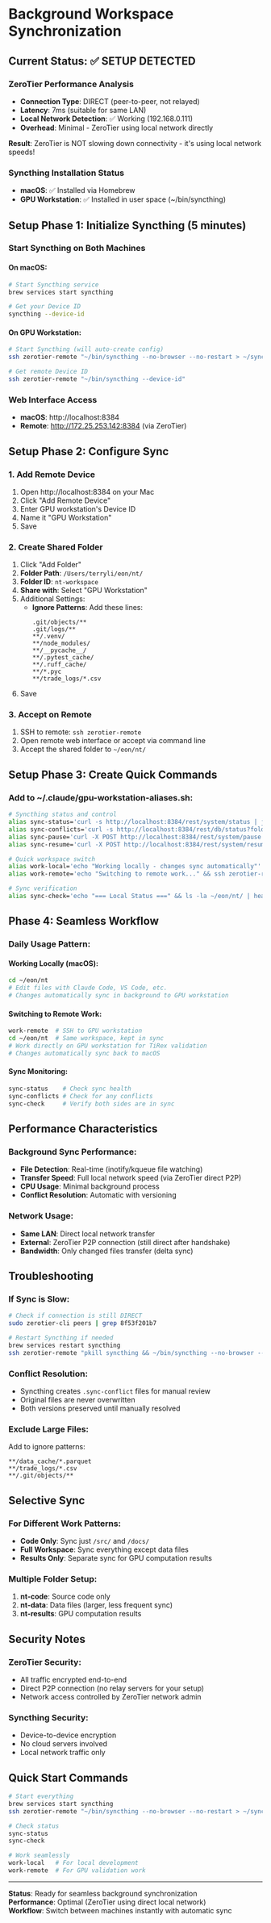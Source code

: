 # Background Workspace Synchronization

## Current Status: ✅ SETUP DETECTED

### ZeroTier Performance Analysis
- **Connection Type**: DIRECT (peer-to-peer, not relayed)
- **Latency**: 7ms (suitable for same LAN)
- **Local Network Detection**: ✅ Working (192.168.0.111)
- **Overhead**: Minimal - ZeroTier using local network directly

**Result**: ZeroTier is NOT slowing down connectivity - it's using local network speeds!

### Syncthing Installation Status
- **macOS**: ✅ Installed via Homebrew
- **GPU Workstation**: ✅ Installed in user space (~/bin/syncthing)

## Setup Phase 1: Initialize Syncthing (5 minutes)

### Start Syncthing on Both Machines

#### On macOS:
```bash
# Start Syncthing service
brew services start syncthing

# Get your Device ID
syncthing --device-id
```

#### On GPU Workstation:
```bash
# Start Syncthing (will auto-create config)
ssh zerotier-remote "~/bin/syncthing --no-browser --no-restart > ~/syncthing.log 2>&1 &"

# Get remote Device ID
ssh zerotier-remote "~/bin/syncthing --device-id"
```

### Web Interface Access
- **macOS**: http://localhost:8384
- **Remote**: http://172.25.253.142:8384 (via ZeroTier)

## Setup Phase 2: Configure Sync

### 1. Add Remote Device
1. Open http://localhost:8384 on your Mac
2. Click "Add Remote Device"
3. Enter GPU workstation's Device ID
4. Name it "GPU Workstation"
5. Save

### 2. Create Shared Folder
1. Click "Add Folder"
2. **Folder Path**: `/Users/terryli/eon/nt/`
3. **Folder ID**: `nt-workspace`
4. **Share with**: Select "GPU Workstation"
5. Additional Settings:
   - **Ignore Patterns**: Add these lines:
     ```
     .git/objects/**
     .git/logs/**
     **/.venv/
     **/node_modules/
     **/__pycache__/
     **/.pytest_cache/
     **/.ruff_cache/
     **/*.pyc
     **/trade_logs/*.csv
     ```
6. Save

### 3. Accept on Remote
1. SSH to remote: `ssh zerotier-remote`
2. Open remote web interface or accept via command line
3. Accept the shared folder to `~/eon/nt/`

## Setup Phase 3: Create Quick Commands

### Add to ~/.claude/gpu-workstation-aliases.sh:
```bash
# Syncthing status and control
alias sync-status='curl -s http://localhost:8384/rest/system/status | jq .myID'
alias sync-conflicts='curl -s http://localhost:8384/rest/db/status?folder=nt-workspace | jq .needFiles'
alias sync-pause='curl -X POST http://localhost:8384/rest/system/pause'
alias sync-resume='curl -X POST http://localhost:8384/rest/system/resume'

# Quick workspace switch
alias work-local='echo "Working locally - changes sync automatically"'
alias work-remote='echo "Switching to remote work..." && ssh zerotier-remote'

# Sync verification
alias sync-check='echo "=== Local Status ===" && ls -la ~/eon/nt/ | head -5 && echo "=== Remote Status ===" && ssh zerotier-remote "ls -la ~/eon/nt/" | head -5'
```

## Phase 4: Seamless Workflow

### Daily Usage Pattern:

#### Working Locally (macOS):
```bash
cd ~/eon/nt
# Edit files with Claude Code, VS Code, etc.
# Changes automatically sync in background to GPU workstation
```

#### Switching to Remote Work:
```bash
work-remote  # SSH to GPU workstation
cd ~/eon/nt  # Same workspace, kept in sync
# Work directly on GPU workstation for TiRex validation
# Changes automatically sync back to macOS
```

#### Sync Monitoring:
```bash
sync-status    # Check sync health
sync-conflicts # Check for any conflicts
sync-check     # Verify both sides are in sync
```

## Performance Characteristics

### Background Sync Performance:
- **File Detection**: Real-time (inotify/kqueue file watching)
- **Transfer Speed**: Full local network speed (via ZeroTier direct P2P)
- **CPU Usage**: Minimal background process
- **Conflict Resolution**: Automatic with versioning

### Network Usage:
- **Same LAN**: Direct local network transfer
- **External**: ZeroTier P2P connection (still direct after handshake)
- **Bandwidth**: Only changed files transfer (delta sync)

## Troubleshooting

### If Sync is Slow:
```bash
# Check if connection is still DIRECT
sudo zerotier-cli peers | grep 8f53f201b7

# Restart Syncthing if needed
brew services restart syncthing
ssh zerotier-remote "pkill syncthing && ~/bin/syncthing --no-browser --no-restart > ~/syncthing.log 2>&1 &"
```

### Conflict Resolution:
- Syncthing creates `.sync-conflict` files for manual review
- Original files are never overwritten
- Both versions preserved until manually resolved

### Exclude Large Files:
Add to ignore patterns:
```
**/data_cache/*.parquet
**/trade_logs/*.csv
**/.git/objects/**
```

## Selective Sync

### For Different Work Patterns:
- **Code Only**: Sync just `/src/` and `/docs/`
- **Full Workspace**: Sync everything except data files
- **Results Only**: Separate sync for GPU computation results

### Multiple Folder Setup:
1. **nt-code**: Source code only
2. **nt-data**: Data files (larger, less frequent sync)
3. **nt-results**: GPU computation results

## Security Notes

### ZeroTier Security:
- All traffic encrypted end-to-end
- Direct P2P connection (no relay servers for your setup)
- Network access controlled by ZeroTier network admin

### Syncthing Security:
- Device-to-device encryption
- No cloud servers involved
- Local network traffic only

## Quick Start Commands

```bash
# Start everything
brew services start syncthing
ssh zerotier-remote "~/bin/syncthing --no-browser --no-restart > ~/syncthing.log 2>&1 &"

# Check status
sync-status
sync-check

# Work seamlessly
work-local   # For local development
work-remote  # For GPU validation work
```

---

**Status**: Ready for seamless background synchronization  
**Performance**: Optimal (ZeroTier using direct local network)  
**Workflow**: Switch between machines instantly with automatic sync